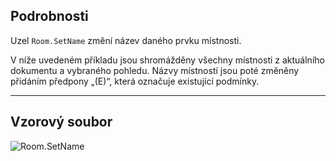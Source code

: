 ## Podrobnosti
Uzel `Room.SetName` změní název daného prvku místnosti.

V níže uvedeném příkladu jsou shromážděny všechny místnosti z aktuálního dokumentu a vybraného pohledu. Názvy místností jsou poté změněny přidáním předpony „(E)“, která označuje existující podmínky.
___
## Vzorový soubor

![Room.SetName](./Revit.Elements.Room.SetName_img.jpg)
